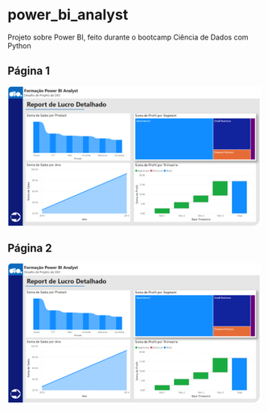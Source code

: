 # power_bi_analyst
Projeto sobre Power BI, feito durante o bootcamp Ciência de Dados com Python

## Página 1
<img src="images\pagina-2.png" alt="Página 1">

## Página 2

<img src="images\pagina-2.png" alt="Página 1">